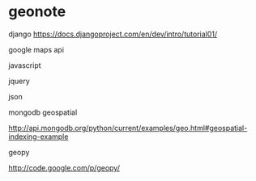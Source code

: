 geonote
=====

django
https://docs.djangoproject.com/en/dev/intro/tutorial01/

google maps api

javascript

jquery

json

mongodb geospatial

http://api.mongodb.org/python/current/examples/geo.html#geospatial-indexing-example

geopy

http://code.google.com/p/geopy/
